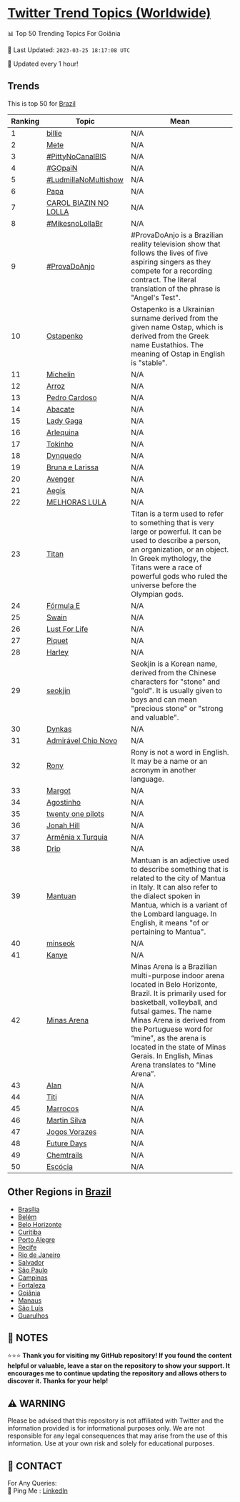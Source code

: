 [Twitter Trend Topics (Worldwide)](https://github.com/ErcinDedeoglu/Twitter-Trend-Topics)
==========


📊 Top 50 Trending Topics For Goiânia

📆 Last Updated: `2023-03-25 18:17:08 UTC`

🔧 Updated every 1 hour!


## Trends

This is top 50 for [Brazil](</Brazil>)

| Ranking | Topic | Mean |
| ------- | ------------ | ------------ |
| 1 | [billie](http://twitter.com/search?q=billie) | N/A |
| 2 | [Mete](http://twitter.com/search?q=Mete) | N/A |
| 3 | [#PittyNoCanalBIS](http://twitter.com/search?q=%23PittyNoCanalBIS) | N/A |
| 4 | [#GOpaiN](http://twitter.com/search?q=%23GOpaiN) | N/A |
| 5 | [#LudmillaNoMultishow](http://twitter.com/search?q=%23LudmillaNoMultishow) | N/A |
| 6 | [Papa](http://twitter.com/search?q=Papa) | N/A |
| 7 | [CAROL BIAZIN NO LOLLA](http://twitter.com/search?q=CAROL+BIAZIN+NO+LOLLA) | N/A |
| 8 | [#MikesnoLollaBr](http://twitter.com/search?q=%23MikesnoLollaBr) | N/A |
| 9 | [#ProvaDoAnjo](http://twitter.com/search?q=%23ProvaDoAnjo) | #ProvaDoAnjo is a Brazilian reality television show that follows the lives of five aspiring singers as they compete for a recording contract. The literal translation of the phrase is "Angel's Test". |
| 10 | [Ostapenko](http://twitter.com/search?q=Ostapenko) | Ostapenko is a Ukrainian surname derived from the given name Ostap, which is derived from the Greek name Eustathios. The meaning of Ostap in English is "stable". |
| 11 | [Michelin](http://twitter.com/search?q=Michelin) | N/A |
| 12 | [Arroz](http://twitter.com/search?q=Arroz) | N/A |
| 13 | [Pedro Cardoso](http://twitter.com/search?q=Pedro+Cardoso) | N/A |
| 14 | [Abacate](http://twitter.com/search?q=Abacate) | N/A |
| 15 | [Lady Gaga](http://twitter.com/search?q=Lady+Gaga) | N/A |
| 16 | [Arlequina](http://twitter.com/search?q=Arlequina) | N/A |
| 17 | [Tokinho](http://twitter.com/search?q=Tokinho) | N/A |
| 18 | [Dynquedo](http://twitter.com/search?q=Dynquedo) | N/A |
| 19 | [Bruna e Larissa](http://twitter.com/search?q=Bruna+e+Larissa) | N/A |
| 20 | [Avenger](http://twitter.com/search?q=Avenger) | N/A |
| 21 | [Aegis](http://twitter.com/search?q=Aegis) | N/A |
| 22 | [MELHORAS LULA](http://twitter.com/search?q=MELHORAS+LULA) | N/A |
| 23 | [Titan](http://twitter.com/search?q=Titan) | Titan is a term used to refer to something that is very large or powerful. It can be used to describe a person, an organization, or an object. In Greek mythology, the Titans were a race of powerful gods who ruled the universe before the Olympian gods. |
| 24 | [Fórmula E](http://twitter.com/search?q=F%c3%b3rmula+E) | N/A |
| 25 | [Swain](http://twitter.com/search?q=Swain) | N/A |
| 26 | [Lust For Life](http://twitter.com/search?q=Lust+For+Life) | N/A |
| 27 | [Piquet](http://twitter.com/search?q=Piquet) | N/A |
| 28 | [Harley](http://twitter.com/search?q=Harley) | N/A |
| 29 | [seokjin](http://twitter.com/search?q=seokjin) | Seokjin is a Korean name, derived from the Chinese characters for "stone" and "gold". It is usually given to boys and can mean "precious stone" or "strong and valuable". |
| 30 | [Dynkas](http://twitter.com/search?q=Dynkas) | N/A |
| 31 | [Admirável Chip Novo](http://twitter.com/search?q=Admir%c3%a1vel+Chip+Novo) | N/A |
| 32 | [Rony](http://twitter.com/search?q=Rony) | Rony is not a word in English. It may be a name or an acronym in another language. |
| 33 | [Margot](http://twitter.com/search?q=Margot) | N/A |
| 34 | [Agostinho](http://twitter.com/search?q=Agostinho) | N/A |
| 35 | [twenty one pilots](http://twitter.com/search?q=twenty+one+pilots) | N/A |
| 36 | [Jonah Hill](http://twitter.com/search?q=Jonah+Hill) | N/A |
| 37 | [Armênia x Turquia](http://twitter.com/search?q=Arm%c3%aania+x+Turquia) | N/A |
| 38 | [Drip](http://twitter.com/search?q=Drip) | N/A |
| 39 | [Mantuan](http://twitter.com/search?q=Mantuan) | Mantuan is an adjective used to describe something that is related to the city of Mantua in Italy. It can also refer to the dialect spoken in Mantua, which is a variant of the Lombard language. In English, it means "of or pertaining to Mantua". |
| 40 | [minseok](http://twitter.com/search?q=minseok) | N/A |
| 41 | [Kanye](http://twitter.com/search?q=Kanye) | N/A |
| 42 | [Minas Arena](http://twitter.com/search?q=Minas+Arena) | Minas Arena is a Brazilian multi-purpose indoor arena located in Belo Horizonte, Brazil. It is primarily used for basketball, volleyball, and futsal games. The name Minas Arena is derived from the Portuguese word for “mine”, as the arena is located in the state of Minas Gerais. In English, Minas Arena translates to “Mine Arena”. |
| 43 | [Alan](http://twitter.com/search?q=Alan) | N/A |
| 44 | [Titi](http://twitter.com/search?q=Titi) | N/A |
| 45 | [Marrocos](http://twitter.com/search?q=Marrocos) | N/A |
| 46 | [Martin Silva](http://twitter.com/search?q=Martin+Silva) | N/A |
| 47 | [Jogos Vorazes](http://twitter.com/search?q=Jogos+Vorazes) | N/A |
| 48 | [Future Days](http://twitter.com/search?q=Future+Days) | N/A |
| 49 | [Chemtrails](http://twitter.com/search?q=Chemtrails) | N/A |
| 50 | [Escócia](http://twitter.com/search?q=Esc%c3%b3cia) | N/A |



## Other Regions in [Brazil](</Brazil>)

* [Brasília](</Brazil/Brasília.md>)
* [Belém](</Brazil/Belém.md>)
* [Belo Horizonte](</Brazil/Belo Horizonte.md>)
* [Curitiba](</Brazil/Curitiba.md>)
* [Porto Alegre](</Brazil/Porto Alegre.md>)
* [Recife](</Brazil/Recife.md>)
* [Rio de Janeiro](</Brazil/Rio de Janeiro.md>)
* [Salvador](</Brazil/Salvador.md>)
* [São Paulo](</Brazil/São Paulo.md>)
* [Campinas](</Brazil/Campinas.md>)
* [Fortaleza](</Brazil/Fortaleza.md>)
* [Goiânia](</Brazil/Goiânia.md>)
* [Manaus](</Brazil/Manaus.md>)
* [São Luís](</Brazil/São Luís.md>)
* [Guarulhos](</Brazil/Guarulhos.md>)



## 📝 NOTES

⭐⭐⭐ **Thank you for visiting my GitHub repository! If you found the content helpful or valuable, leave a star on the repository to show your support. It encourages me to continue updating the repository and allows others to discover it. Thanks for your help!**


## ⚠️ WARNING

Please be advised that this repository is not affiliated with Twitter and the information provided is for informational purposes only. We are not responsible for any legal consequences that may arise from the use of this information. Use at your own risk and solely for educational purposes.


## 📨 CONTACT

 For Any Queries:  
            🏓 Ping Me : [LinkedIn](https://www.linkedin.com/in/ercindedeoglu/)
